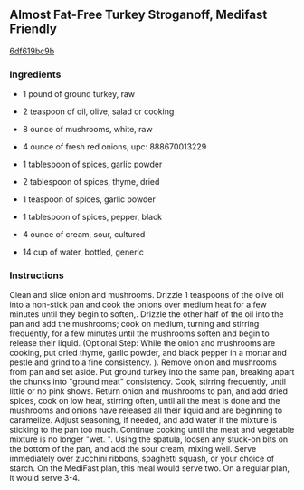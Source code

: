 ## Almost Fat-Free Turkey Stroganoff, Medifast Friendly

[6df619bc9b](http://www.food.com/recipe/almost-fat-free-turkey-stroganoff-medifast-friendly-446772)

### Ingredients

 - 1 pound of ground turkey, raw

 - 2 teaspoon of oil, olive, salad or cooking

 - 8 ounce of mushrooms, white, raw

 - 4 ounce of fresh red onions, upc: 888670013229

 - 1 tablespoon of spices, garlic powder

 - 2 tablespoon of spices, thyme, dried

 - 1 teaspoon of spices, garlic powder

 - 1 tablespoon of spices, pepper, black

 - 4 ounce of cream, sour, cultured

 - 14 cup of water, bottled, generic

### Instructions

Clean and slice onion and mushrooms. Drizzle 1 teaspoons of the olive oil into a non-stick pan and cook the onions over medium heat for a few minutes until they begin to soften,. Drizzle the other half of the oil into the pan and add the mushrooms; cook on medium, turning and stirring frequently, for a few minutes until the mushrooms soften and begin to release their liquid. (Optional Step: While the onion and mushrooms are cooking, put dried thyme, garlic powder, and black pepper in a mortar and pestle and grind to a fine consistency. ). Remove onion and mushrooms from pan and set aside. Put ground turkey into the same pan, breaking apart the chunks into "ground meat" consistency. Cook, stirring frequently, until little or no pink shows. Return onion and mushrooms to pan, and add dried spices, cook on low heat, stirring often, until all the meat is done and the mushrooms and onions have released all their liquid and are beginning to caramelize. Adjust seasoning, if needed, and add water if the mixture is sticking to the pan too much. Continue cooking until the meat and vegetable mixture is no longer "wet. ". Using the spatula, loosen any stuck-on bits on the bottom of the pan, and add the sour cream, mixing well. Serve immediately over zucchini ribbons, spaghetti squash, or your choice of starch. On the MediFast plan, this meal would serve two. On a regular plan, it would serve 3-4.